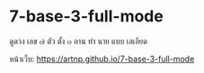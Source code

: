 # 7-base-3-full-mode
ดูดวง เลข ๗ ตัว ตั้ง ๓ ถาน ทำ นาย แบบ เลเอียด

หน้าเว็บ: https://artnp.github.io/7-base-3-full-mode
